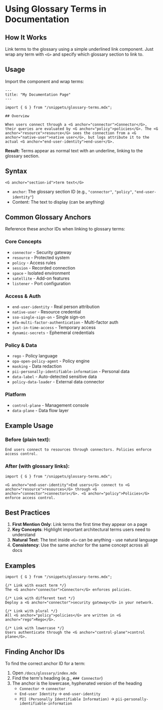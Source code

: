 # Using Glossary Terms in Documentation

## How It Works

Link terms to the glossary using a simple underlined link component. Just wrap any term with `<G>` and specify which glossary section to link to.

## Usage

Import the component and wrap terms:

```mdx
---
title: "My Documentation Page"
---

import { G } from "/snippets/glossary-terms.mdx";

## Overview

When users connect through a <G anchor="connector">Connector</G>, their queries are evaluated by <G anchor="policy">policies</G>. The <G anchor="resource">resource</G> sees the connection from a <G anchor="native-user">native user</G>, but logs attribute it to the actual <G anchor="end-user-identity">end-user</G>.
```

**Result:** Terms appear as normal text with an underline, linking to the glossary section.

## Syntax

```mdx
<G anchor="section-id">term text</G>
```

- `anchor`: The glossary section ID (e.g., `"connector"`, `"policy"`, `"end-user-identity"`)
- Content: The text to display (can be anything)

## Common Glossary Anchors

Reference these anchor IDs when linking to glossary terms:

### Core Concepts
- `connector` - Security gateway
- `resource` - Protected system
- `policy` - Access rules
- `session` - Recorded connection
- `space` - Isolated environment
- `satellite` - Add-on features
- `listener` - Port configuration

### Access & Auth
- `end-user-identity` - Real person attribution
- `native-user` - Resource credential
- `sso-single-sign-on` - Single sign-on
- `mfa-multi-factor-authentication` - Multi-factor auth
- `just-in-time-access` - Temporary access
- `dynamic-secrets` - Ephemeral credentials

### Policy & Data
- `rego` - Policy language
- `opa-open-policy-agent` - Policy engine
- `masking` - Data redaction
- `pii-personally-identifiable-information` - Personal data
- `data-label` - Auto-detected sensitive data
- `policy-data-loader` - External data connector

### Platform
- `control-plane` - Management console
- `data-plane` - Data flow layer

## Example Usage

### Before (plain text):
```mdx
End users connect to resources through connectors. Policies enforce access control.
```

### After (with glossary links):
```mdx
import { G } from "/snippets/glossary-terms.mdx";

<G anchor="end-user-identity">End users</G> connect to <G anchor="resource">resources</G> through <G anchor="connector">connectors</G>. <G anchor="policy">Policies</G> enforce access control.
```

## Best Practices

1. **First Mention Only**: Link terms the first time they appear on a page
2. **Key Concepts**: Highlight important architectural terms users need to understand
3. **Natural Text**: The text inside `<G>` can be anything - use natural language
4. **Consistency**: Use the same anchor for the same concept across all docs

## Examples

```mdx
import { G } from "/snippets/glossary-terms.mdx";

{/* Link with exact term */}
The <G anchor="connector">Connector</G> enforces policies.

{/* Link with different text */}
Deploy a <G anchor="connector">security gateway</G> in your network.

{/* Link with plural */}
All <G anchor="policy">policies</G> are written in <G anchor="rego">Rego</G>.

{/* Link with lowercase */}
Users authenticate through the <G anchor="control-plane">control plane</G>.
```

## Finding Anchor IDs

To find the correct anchor ID for a term:

1. Open `/docs/glossary/index.mdx`
2. Find the term's heading (e.g., `### Connector`)
3. The anchor is the lowercase, hyphenated version of the heading
   - `Connector` → `connector`
   - `End-user Identity` → `end-user-identity`
   - `PII (Personally Identifiable Information)` → `pii-personally-identifiable-information`
